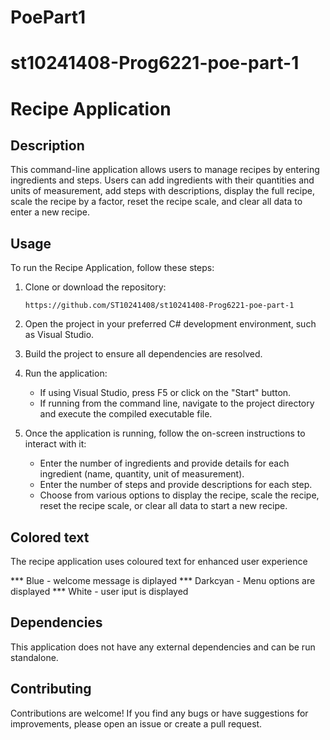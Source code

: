 ﻿# PoePart1
# st10241408-Prog6221-poe-part-1
# Recipe Application

## Description
This command-line application allows users to manage recipes by entering ingredients and steps. Users can add ingredients with their quantities and units of measurement, add steps with descriptions, display the full recipe, scale the recipe by a factor, reset the recipe scale, and clear all data to enter a new recipe.

## Usage
To run the Recipe Application, follow these steps:

1. Clone or download the repository:
   ```
   https://github.com/ST10241408/st10241408-Prog6221-poe-part-1
   ```

2. Open the project in your preferred C# development environment, such as Visual Studio.

3. Build the project to ensure all dependencies are resolved.

4. Run the application:
   - If using Visual Studio, press F5 or click on the "Start" button.
   - If running from the command line, navigate to the project directory and execute the compiled executable file.

5. Once the application is running, follow the on-screen instructions to interact with it:
   - Enter the number of ingredients and provide details for each ingredient (name, quantity, unit of measurement).
   - Enter the number of steps and provide descriptions for each step.
   - Choose from various options to display the recipe, scale the recipe, reset the recipe scale, or clear all data to start a new recipe.

## Colored text 
The recipe application uses coloured text for enhanced user experience

 *** Blue - welcome message is diplayed 
 *** Darkcyan - Menu options are displayed 
 *** White - user iput is displayed 

## Dependencies
This application does not have any external dependencies and can be run standalone.

## Contributing
Contributions are welcome! If you find any bugs or have suggestions for improvements, please open an issue or create a pull request.

